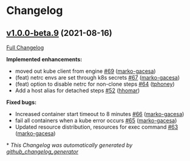 # Changelog

## [v1.0.0-beta.9](https://github.com/drone-runners/drone-runner-kube/tree/v1.0.0-beta.9) (2021-08-16)

[Full Changelog](https://github.com/drone-runners/drone-runner-kube/compare/v1.0.0-beta.8...v1.0.0-beta.9)

**Implemented enhancements:**

- moved out kube client from engine [\#69](https://github.com/drone-runners/drone-runner-kube/pull/69) ([marko-gacesa](https://github.com/marko-gacesa))
- \(feat\) netrc envs are set through k8s secrets [\#67](https://github.com/drone-runners/drone-runner-kube/pull/67) ([marko-gacesa](https://github.com/marko-gacesa))
- \(feat\) option to disable netrc for non-clone steps [\#64](https://github.com/drone-runners/drone-runner-kube/pull/64) ([tphoney](https://github.com/tphoney))
- Add a host alias for detached steps [\#52](https://github.com/drone-runners/drone-runner-kube/pull/52) ([hhomar](https://github.com/hhomar))

**Fixed bugs:**

- Increased container start timeout to 8 minutes [\#66](https://github.com/drone-runners/drone-runner-kube/pull/66) ([marko-gacesa](https://github.com/marko-gacesa))
- fail all containers when a kube error occurs [\#65](https://github.com/drone-runners/drone-runner-kube/pull/65) ([marko-gacesa](https://github.com/marko-gacesa))
- Updated resource distribution, resources for exec command [\#63](https://github.com/drone-runners/drone-runner-kube/pull/63) ([marko-gacesa](https://github.com/marko-gacesa))



\* *This Changelog was automatically generated by [github_changelog_generator](https://github.com/github-changelog-generator/github-changelog-generator)*

